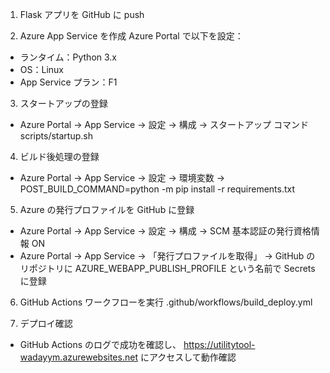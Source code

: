 1. Flask アプリを GitHub に push

2. Azure App Service を作成
Azure Portal で以下を設定：
- ランタイム：Python 3.x
- OS：Linux
- App Service プラン：F1

3. スタートアップの登録
- Azure Portal → App Service → 設定 → 構成 → スタートアップ コマンド　scripts/startup.sh

4. ビルド後処理の登録 
- Azure Portal → App Service → 設定 → 環境変数 → POST_BUILD_COMMAND=python -m pip install -r requirements.txt

5. Azure の発行プロファイルを GitHub に登録
- Azure Portal → App Service → 設定 → 構成 → SCM 基本認証の発行資格情報 ON
- Azure Portal → App Service → 「発行プロファイルを取得」
→ GitHub のリポジトリに AZURE_WEBAPP_PUBLISH_PROFILE という名前で Secrets に登録

6. GitHub Actions ワークフローを実行
.github/workflows/build_deploy.yml

7. デプロイ確認
- GitHub Actions のログで成功を確認し、
https://utilitytool-wadayym.azurewebsites.net にアクセスして動作確認

